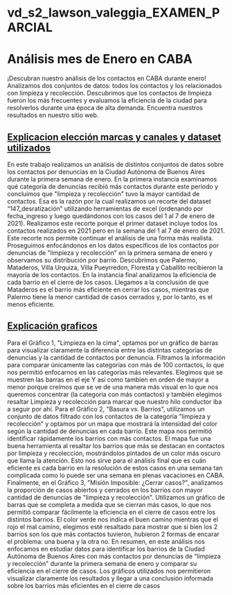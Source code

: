 # vd_s2_lawson_valeggia_EXAMEN_PARCIAL

<h1>Análisis mes de Enero en CABA</h1>

¡Descubran nuestro análisis de los contactos en CABA durante enero! 
Analizamos dos conjuntos de datos: todos los contactos y los relacionados con limpieza y recolección.  Descubrimos que los contactos de limpieza fueron los más frecuentes y evaluamos la eficiencia de la ciudad para resolverlos durante una época de alta demanda. Encuentra nuestros resultados en nuestro sitio web.

<h2> <u>Explicacion elección marcas y canales y dataset utilizados </u></h2>

   En este trabajo realizamos un análisis de distintos conjuntos de datos sobre los contactos por denuncias en la Ciudad Autónoma de Buenos Aires durante la primera semana de enero. 
   En la primera instancia examinamos qué categoría de denuncias recibió más contactos durante este período y concluimos que "limpieza y recolección" tuvo la mayor cantidad de contactos. 
   Esa es la razón por la cual realizamos un recorte del dataset “147_desratización” utilizando herramientas de excel (ordenando por fecha_ingreso y luego quedándonos con los casos del 1 al 7 de enero de 2021). Realizamos este recorte porque el primer dataset incluye todos los contactos realizados en 2021 pero en la semana del 1 al 7 de enero de 2021. Este recorte nos permite continuar el análisis de una forma más realista.
   Proseguimos enfocándonos en los datos específicos de los contactos por denuncias de "limpieza y recolección" en la primera semana de enero y observamos su distribución por barrio. Descubrimos que Palermo, Mataderos, Villa Urquiza, Villa Pueyrredon, Floresta y Caballito recibieron la mayoría de los contactos.
   En la instancia final analizamos la eficiencia de cada barrio en el cierre de los casos. Llegamos a la conclusión de que Mataderos es el barrio más eficiente en cerrar los casos, mientras que Palermo tiene la menor cantidad de casos cerrados y, por lo tanto, es el menos eficiente.

<h2> <u>Explicación graficos </u></h2>

   Para el Gráfico 1, "Limpieza en la cima", optamos por un gráfico de barras para visualizar claramente la diferencia entre las distintas categorías de denuncias y la cantidad de contactos por denuncia. Filtramos la información para comparar únicamente las categorías con más de 100 contactos, lo que nos permitió enfocarnos en las categorías más relevantes. Elegimos que se muestren las barras en el eje Y asi como tambien en orden de mayor a menor porque creímos que se ve de una manera más visual en lo que nos queremos concentrar (la categoría con más contactos) y también elegimos resaltar Limpieza y recolección para marcar que nuestro hilo conductor iba a seguir por ahí.
   Para el Gráfico 2, "Basura vs. Barrios", utilizamos un conjunto de datos filtrado con los contactos de la categoría "limpieza y recolección" y optamos por un mapa que mostrará la intensidad del color según la cantidad de denuncias en cada barrio. Este mapa nos permitió identificar rápidamente los barrios con más contactos. El mapa fue una buena herramienta al resaltar los barrios que más se destacan en contactos por limpieza y recolección, mostrándolos pintados de un color más oscuro que llama la atención. Esto nos sirve para el análisis final que es cuán eficiente es cada barrio en la resolución de estos casos en una semana tan complicada como lo puede ser una semana en plenas vacaciones en CABA.
   Finalmente, en el Gráfico 3, "Misión Imposible: ¿Cerrar casos?", analizamos la proporción de casos abiertos y cerrados en los barrios con mayor cantidad de denuncias de "limpieza y recolección". Utilizamos un gráfico de barras que se completa a medida que se cierran más casos, lo que nos permitió comparar fácilmente la eficiencia en el cierre de casos entre los distintos barrios. El color verde nos indica el buen camino mientras que el rojo el mal camino, elegimos esté resaltado para mostrar que si bien los 2 barrios son los que más contactos tuvieron, hubieron 2 formas de encarar el problema: una buena y la otra no.
   En resumen, en este análisis nos enfocamos en estudiar datos para identificar los barrios de la Ciudad Autónoma de Buenos Aires con más contactos por denuncias de "limpieza y recolección" durante la primera semana de enero y comparar su eficiencia en el cierre de casos. Los gráficos utilizados nos permitieron visualizar claramente los resultados y llegar a una conclusión informada sobre los barrios más eficientes en el cierre de casos
